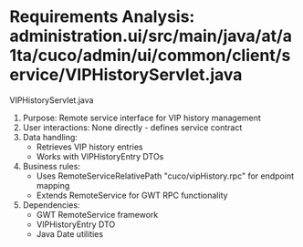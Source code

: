 # Requirements Analysis: administration.ui/src/main/java/at/a1ta/cuco/admin/ui/common/client/service/VIPHistoryServlet.java

VIPHistoryServlet.java
1. Purpose: Remote service interface for VIP history management
2. User interactions: None directly - defines service contract
3. Data handling:
   - Retrieves VIP history entries
   - Works with VIPHistoryEntry DTOs
4. Business rules:
   - Uses RemoteServiceRelativePath "cuco/vipHistory.rpc" for endpoint mapping
   - Extends RemoteService for GWT RPC functionality
5. Dependencies:
   - GWT RemoteService framework
   - VIPHistoryEntry DTO
   - Java Date utilities